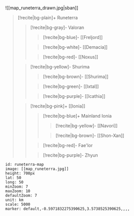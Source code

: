 ![[map_runeterra_drawn.jpg|sban]]
> [!recite|bg-plain]+ Runeterra
> > [!recite|bg-gray]- Valoran
> > > [!recite|bg-blue]- [[Freljord]]
> >
> >
> > > [!recite|bg-white]- [[Demacia]]
> >
> > 
> > > [!recite|bg-red]- [[Noxus]]
> 
> 
> > [!recite|bg-yellow]- Shurima
> > > [!recite|bg-brown]- [[Shurima]]
> >
> >
> > > [!recite|bg-green]- [[Ixtal]]
> >
> > 
> > > [!recite|bg-purple]- [[Icathia]]
> 
> 
> > [!recite|bg-pink]+ [[Ionia]]
> > > [!recite|bg-blue]+ Mainland Ionia
> > > > [!recite|bg-yellow]- [[Navori]]
> > >
> > >
> > > > [!recite|bg-brown]- [[Shon-Xan]]
> >
> >
> > > [!recite|bg-red]- Fae'lor
> >
> > 
> > > [!recite|bg-purple]- Zhyun


```leaflet
id: runeterra-map
image: [[map_runeterra.jpg]]
height: 700px
lat: 50
long: 50
minZoom: 7
maxZoom: 10
defaultZoom: 7
unit: km
scale: 5000
marker: default,-0.5971832275390625,3.5738525390625,,,,
```